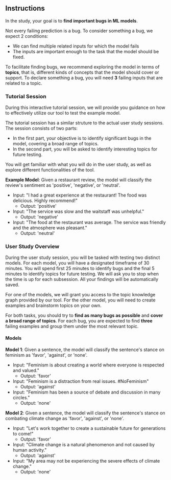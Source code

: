 ## Instructions

In the study, your goal is to **find important bugs in ML models**.

Not every failing prediction is a bug. To consider something a bug, we expect 2 conditions:
- We can find multiple related inputs for which the model fails
- The inputs are important enough to the task that the model should be fixed. 

To facilitate finding bugs, we recommend exploring the model in terms of **topics**, that is, different kinds of concepts that the model should cover or support. To declare something a bug, you will need **3** failing inputs that are related to a topic.

### Tutorial Session

During this interactive tutorial session, we will provide you guidance on how to effectively utilize our tool to test the example model. 

The tutorial session has a similar struture to the actual user study sessions. The session consists of two parts:
- In the first part, your objective is to identify significant bugs in the model, covering a broad range of topics.
- In the second part, you will be asked to identify interesting topics for future testing.

You will get familiar with what you will do in the user study, as well as explore different functionalities of the tool.

**Example Model**: Given a restaurant review, the model will classify the review's sentiment as 'positive', 'negative', or 'neutral'.

- Input: "I had a great experience at the restaurant! The food was delicious. Highly recommend!"
    - Output: 'positive'
- Input: "The service was slow and the waitstaff was unhelpful."
    - Output: 'negative'
- Input: "The food at the restaurant was average. The service was friendly and the atmosphere was pleasant."
    - Output: 'neutral'

### User Study Overview

During the user study session, you will be tasked with testing two distinct models. For each model, you will have a designated timeframe of 30 minutes. You will spend first 25 minutes to identify bugs and the final 5 minutes to identify topics for future testing. We will ask you to stop when the time is up for each subsession. All your findings will be automatically saved. 

For one of the models, we will grant you access to the topic knowledge graph provided by our tool. For the other model, you will need to create examples and brainstorm topics on your own.

For both tasks, you should try to **find as many bugs as possible** and **cover a broad range of topics**. For each bug, you are expected to find **three** failing examples and group them under the most relevant topic.

#### Models

**Model 1**:
Given a sentence, the model will classify the sentence's stance on feminism as 'favor', 'against', or 'none'.

- Input: "Feminism is about creating a world where everyone is respected and valued."
    - Output: 'favor'
- Input: "Feminism is a distraction from real issues. #NoFeminism"
    - Output: 'against'
- Input: "Feminism has been a source of debate and discussion in many circles."
    - Output: 'none'

**Model 2**:
Given a sentence, the model will classify the sentence's stance on combating climate change as 'favor', 'against', or 'none'.

- Input: "Let's work together to create a sustainable future for generations to come!"
    - Output: 'favor'
- Input: "Climate change is a natural phenomenon and not caused by human activity."
    - Output: 'against'
- Input: "My area may not be experiencing the severe effects of climate change."
    - Output: 'none'
